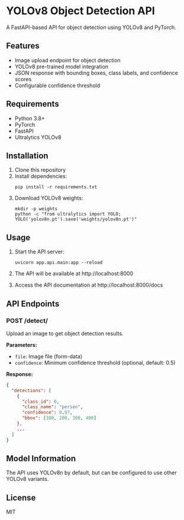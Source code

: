 # YOLOv8 Object Detection API

A FastAPI-based API for object detection using YOLOv8 and PyTorch.

## Features

- Image upload endpoint for object detection
- YOLOv8 pre-trained model integration
- JSON response with bounding boxes, class labels, and confidence scores
- Configurable confidence threshold

## Requirements

- Python 3.8+
- PyTorch
- FastAPI
- Ultralytics YOLOv8

## Installation

1. Clone this repository
2. Install dependencies:
   ```
   pip install -r requirements.txt
   ```
3. Download YOLOv8 weights:
   ```
   mkdir -p weights
   python -c "from ultralytics import YOLO; YOLO('yolov8n.pt').save('weights/yolov8n.pt')"
   ```

## Usage

1. Start the API server:
   ```
   uvicorn app.api.main:app --reload
   ```

2. The API will be available at http://localhost:8000

3. Access the API documentation at http://localhost:8000/docs

## API Endpoints

### POST /detect/

Upload an image to get object detection results.

**Parameters:**
- `file`: Image file (form-data)
- `confidence`: Minimum confidence threshold (optional, default: 0.5)

**Response:**
```json
{
  "detections": [
    {
      "class_id": 0,
      "class_name": "person",
      "confidence": 0.97,
      "bbox": [100, 200, 300, 400]
    },
    ...
  ]
}
```

## Model Information

The API uses YOLOv8n by default, but can be configured to use other YOLOv8 variants.

## License

MIT
